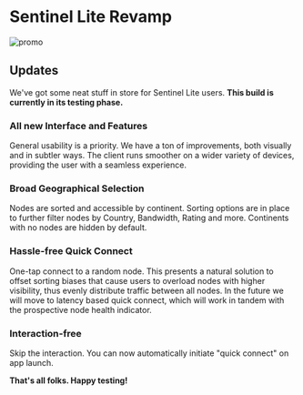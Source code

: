 # Sentinel Lite Revamp

![promo](https://user-images.githubusercontent.com/56062608/84603341-552eea00-aeab-11ea-817b-89fbb9702090.png)

## Updates
We've got some neat stuff in store for Sentinel Lite users. **This build is currently in its testing phase.**

### All new Interface and Features
General usability is a priority. We have a ton of improvements, both visually and in subtler ways. The client runs smoother on a wider variety of devices, providing the user with a seamless experience.

### Broad Geographical Selection
Nodes are sorted and accessible by continent. Sorting options are in place to further filter nodes by Country, Bandwidth, Rating and more. Continents with no nodes are hidden by default.

### Hassle-free Quick Connect
One-tap connect to a random node. This presents a natural solution to offset sorting biases that cause users to overload nodes with higher visibility, thus evenly distribute traffic between all nodes. In the future we will move to latency based quick connect, which will work in tandem with the prospective node health indicator.

### Interaction-free
Skip the interaction. You can now automatically initiate "quick connect" on app launch.

**That's all folks. Happy testing!** 
